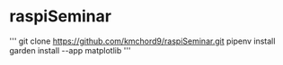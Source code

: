 # raspiSeminar



'''
git clone https://github.com/kmchord9/raspiSeminar.git
pipenv install
garden install --app matplotlib
'''